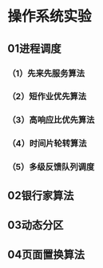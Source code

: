 # 操作系统实验
## 01进程调度
### （1）先来先服务算法
### （2）短作业优先算法
### （3）高响应比优先算法
### （4）时间片轮转算法
### （5）多级反馈队列调度
## 02银行家算法
## 03动态分区
## 04页面置换算法
